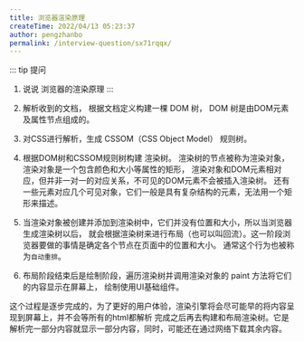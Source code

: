 ```yaml
---
title: 浏览器渲染原理
createTime: 2022/04/13 05:23:37
author: pengzhanbo
permalink: /interview-question/sx71rqqx/
---
```


::: tip 提问
1. 说说 浏览器的渲染原理
:::

1. 解析收到的文档， 根据文档定义构建一棵 DOM 树， DOM 树是由DOM元素及属性节点组成的。

2. 对CSS进行解析，生成 CSSOM（CSS Object Model） 规则树。

3. 根据DOM树和CSSOM规则树构建 渲染树。 渲染树的节点被称为渲染对象，渲染对象是一个包含颜色和大小等属性的矩形，
   渲染对象和DOM元素相对应，但并非一对一的对应关系，不可见的DOM元素不会被插入渲染树。
   还有一些元素对应几个可见对象，它们一般是具有复杂结构的元素，无法用一个矩形来描述。

4. 当渲染对象被创建并添加到渲染树中，它们并没有位置和大小，所以当浏览器生成渲染树以后，
   就会根据渲染树来进行布局（也可以叫回流）。这一阶段浏览器要做的事情是确定各个节点在页面中的位置和大小。
   通常这个行为也被称为`自动重排`。

5. 布局阶段结束后是绘制阶段，遍历渲染树并调用渲染对象的 paint 方法将它们的内容显示在屏幕上，
   绘制使用UI基础组件。

这个过程是逐步完成的，为了更好的用户体验，渲染引擎将会尽可能早的将内容呈现到屏幕上，并不会等所有的html都解析
完成之后再去构建和布局渲染树。它是解析完一部分内容就显示一部分内容，同时，可能还在通过网络下载其余内容。


